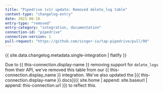 ```yaml
---
title: "Pipedrive (v1) update: Removed delete_log table"
content-type: "changelog-entry"
date: 2021-06-16
entry-type: "removed"
entry-category: "integration, documentation"
connection-id: "pipedrive"
connection-version: 1
pull-request: "https://github.com/singer-io/tap-pipedrive/pull/90"
---
```

{{ site.data.changelog.metadata.single-integration | flatify }}

Due to {{ this-connection.display-name }} removing support for `delete_logs` from their API, we've removed this table from our {{ this-connection.display_name }} integration. We've also updated the [{{ this-connection.display-name }} docs]({{ site.home | append: site.baseurl | append: this-connection.url }}) to reflect this.
